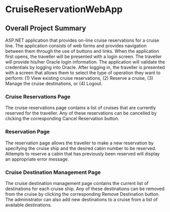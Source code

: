 # CruiseReservationWebApp
## Overall Project Summary
ASP.NET application that provides on-line cruise reservations for a cruise line. The application consists of web forms and provides navigation between them through the use of buttons and links.
When the application first opens, the traveller will be presented with a login screen. The traveller will provide his/her Oracle login information. The application will validate the credentials by logging into Oracle. After logging in, the traveller is presented with a screen that allows them to select the type of operation they want to perform: (1) View existing cruise reservations, (2) Reserve a cruise, (3) Manage the cruise destinations, or (4) Logout.
### Cruise Reservations Page
The cruise reservations page contains a list of cruises that are currently reserved for the traveller. Any of these reservations can be cancelled by clicking the corresponding Cancel Reservation button.
### Reservation Page
The reservation page allows the traveller to make a new reservation by specifying the cruise ship and the desired cabin number to be reserved. Attempts to reserve a cabin that has previously been reserved will display an appropriate error message.
### Cruise Destination Management Page
The cruise destination management page contains the current list of destinations for each cruise ship. Any of these destinations can be removed from the cruise by clicking the corresponding Remove Destination button. The administrator can also add new destinations to a cruise from a list of available destinations.
